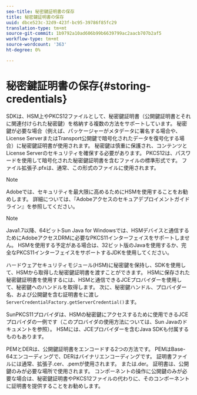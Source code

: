 ```yaml
---
seo-title: 秘密鍵証明書の保存
title: 秘密鍵証明書の保存
uuid: dbce523c-32d9-423f-bc95-39786f85fc29
translation-type: tm+mt
source-git-commit: 1b9792a10ad606b99b6639799ac2aacb707b2af5
workflow-type: tm+mt
source-wordcount: '363'
ht-degree: 0%

---
```



# 秘密鍵証明書の保存{#storing-credentials}

SDKは、HSM上やPKCS12ファイルとして、秘密鍵証明書（公開鍵証明書とそれに関連付けられた秘密鍵）を格納する複数の方法をサポートしています。 秘密鍵が必要な場合（例えば、パッケージャーがメタデータに署名する場合や、License ServerまたはTransport公開鍵で暗号化されたデータを復号化する場合）に秘密鍵証明書が使用されます。 秘密鍵は慎重に保護され、コンテンツとLicense Serverのセキュリティを確保する必要があります。 PKCS12は、パスワードを使用して暗号化された秘密鍵証明書を含むファイルの標準形式です。 ファイル拡張子.pfxは、通常、この形式のファイルに使用されます。

>[!NOTE]
>
>Adobeでは、セキュリティを最大限に高めるためにHSMを使用することをお勧めします。 詳細については、『Adobeアクセスのセキュアデプロイメントガイドライン』を参照してください。

>[!NOTE]
>
>Java1.7以降、64ビットSun Java for Windowsでは、HSMデバイスと通信するためにAdobeアクセスDRMに必要なPKCS11インターフェイスをサポートしません。 HSMを使用する予定がある場合は、32ビット版のJavaを使用するか、完全なPKCS11インターフェイスをサポートするJDKを使用してください。

ハードウェアセキュリティモジュール(HSM)に秘密鍵を保持し、SDKを使用して、HSMから取得した秘密鍵証明書を渡すことができます。 HSMに保存された秘密鍵証明書を使用するには、HSMと通信できるJCEプロバイダーを使用して、秘密鍵へのハンドルを取得します。 次に、秘密鍵ハンドル、プロバイダー名、および公開鍵を含む証明書をに渡し `ServerCredentialFactory.getServerCredential()`ます。

SunPKCS11プロバイダは、HSMの秘密鍵にアクセスするために使用できるJCEプロバイダの一例です（このプロバイダの使用方法については、Sun Javaのドキュメントを参照）。 HSMには、JCEプロバイダーを含むJava SDKも付属するものもあります。

PEMとDERは、公開鍵証明書をエンコードする2つの方法です。 PEMはBase-64エンコーディングで、DERはバイナリエンコーディングです。 証明書ファイルには通常、拡張子.cer、.pemが使用されます。 または.der。 証明書は、公開鍵のみが必要な場所で使用されます。 コンポーネントの操作に公開鍵のみが必要な場合は、秘密鍵証明書やPKCS12ファイルの代わりに、そのコンポーネントに証明書を提供することをお勧めします。
